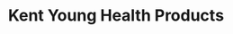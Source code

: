 ---
title: "Kent Young Health Products"
url: /chicago/kent-young-health-products/
shop: health food
---